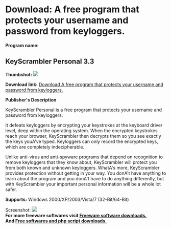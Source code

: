 # Download: A free program that protects your username and password from keyloggers.

**Program name:**

## KeyScrambler Personal 3.3

  
**Thumbshot:** ![](http://www.freewarefiles.com/screenshot/keyscrambler_md.jpg)   
  
**Download link:** [Download A free program that protects your username and password from keyloggers.](http://freesoftwares.boysofts.com/KeyScrambler-Personal_program_27648.html)  
  


**Publisher's Description**  
  


KeyScrambler Personal is a free program that protects your username and password from keyloggers. 

It defeats keyloggers by encrypting your keystrokes at the keyboard driver level, deep within the operating system. When the encrypted keystrokes reach your browser, KeyScrambler then decrypts them so you see exactly the keys youA've typed. Keyloggers can only record the encrypted keys, which are completely indecipherable. 

Unlike anti-virus and anti-spyware programs that depend on recognition to remove keyloggers that they know about, KeyScrambler will protect you from both known and unknown keyloggers. WhatA's more, KeyScrambler provides protection without getting in your way. You donA't have anything to learn about the program and you donA't have to do anything differently, but with KeyScrambler your important personal information will be a whole lot safer.

**Supports:** Windows 2000/XP/2003/Vista/7 (32-Bit/64-Bit)

  
  
Screenshot: ![](http://www.freewarefiles.com/screenshot/keyscrambler.jpg)   
**For more freeware softwares visit [Freeware software downloads.](http://freesoftwares.boysofts.com/)**   
**And [Free softwares and php script downloads.](http://www.boysofts.com/)**
